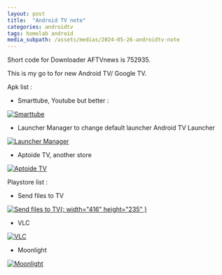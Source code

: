 ```yaml
---
layout: post
title:  "Android TV note"
categories: androidtv
tags: homelab android
media_subpath: /assets/medias/2024-05-26-androidtv-note
---
```


Short code for Downloader AFTVnews is 752935.

This is my go to for new Android TV/ Google TV.

Apk list :

- Smarttube, Youtube but better :

[![Smarttube](https://github.com/yuliskov/SmartTube/raw/master/smarttubetv/src/ststable/res/mipmap-nodpi/app_icon.png)](https://kutt.it/stn_stable)

- Launcher Manager to change default launcher Android TV Launcher

[![Launcher Manager](/launcher-manager.png)](https://xdaforums.com/attachments/lm-atv-1-0-4-apk.5498333/)

- Aptoide TV, another store

[![Aptoide TV](https://tv.aptoide.com/img/aptoidetv-logo.svg)](https://apkins.aptoide.com/AptoideTV-5.1.2.apk)

Playstore list :

- Send files to TV

[![Send files to TV](https://static.wixstatic.com/media/bdfa42_b87fc81a39cb49879ab0ac4dbbe409f6~mv2.png/v1/fill/w_960,h_540,al_c/bdfa42_b87fc81a39cb49879ab0ac4dbbe409f6~mv2.png){: width="416" height="235" }](https://play.google.com/store/apps/details?id=com.yablio.sendfilestotv&pcampaignid=web_share)

- VLC

[![VLC](https://play-lh.googleusercontent.com/oTP20g_V9sZBWsgL1ZnhVf137g_ZsXvXIkaazBKVud8zsKP01e9sZMdVnekxBlOjJRIv=w416-h235)](https://play.google.com/store/apps/details?id=org.videolan.vlc&pcampaignid=web_share)

- Moonlight

[![Moonlight](https://play-lh.googleusercontent.com/0z3j51zT82VF43-AcwIAminPWaGe2Xxf3sT6lMJ0f2xohX-lZ-T0sU-Rp5guurdj5Ssr=w416-h235)](https://play.google.com/store/apps/details?id=com.limelight&pcampaignid=web_share)

